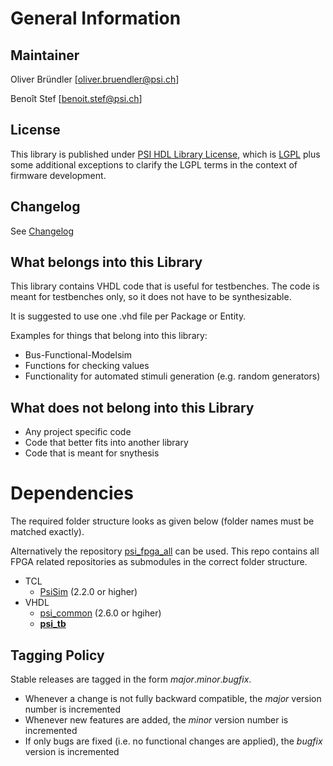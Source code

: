# General Information

## Maintainer
Oliver Bründler [oliver.bruendler@psi.ch]

Benoît Stef [benoit.stef@psi.ch]

## License
This library is published under [PSI HDL Library License](License.txt), which is [LGPL](LGPL2_1.txt) plus some additional exceptions to clarify the LGPL terms in the context of firmware development.

## Changelog
See [Changelog](Changelog.md)

## What belongs into this Library
This library contains VHDL code that is useful for testbenches. The code is meant for testbenches only, so it does not
have to be synthesizable.

It is suggested to use one .vhd file per Package or Entity.

Examples for things that belong into this library:
* Bus-Functional-Modelsim
* Functions for checking values
* Functionality for automated stimuli generation (e.g. random generators)

## What does not belong into this Library

 * Any project specific code
 * Code that better fits into another library
 * Code that is meant for snythesis

# Dependencies

The required folder structure looks as given below (folder names must be matched exactly).

Alternatively the repository [psi\_fpga\_all](https://github.com/paulscherrerinstitute/psi_fpga_all) can be used. This repo contains all FPGA related repositories as submodules in the correct folder structure.
* TCL
  * [PsiSim](https://github.com/paulscherrerinstitute/PsiSim) (2.2.0 or higher)
* VHDL
  * [psi\_common](https://github.com/paulscherrerinstitute/psi_common) (2.6.0 or hgiher)
  * [**psi\_tb**](https://github.com/paulscherrerinstitute/psi_tb)

## Tagging Policy
Stable releases are tagged in the form *major*.*minor*.*bugfix*.

* Whenever a change is not fully backward compatible, the *major* version number is incremented
* Whenever new features are added, the *minor* version number is incremented
* If only bugs are fixed (i.e. no functional changes are applied), the *bugfix* version is incremented
